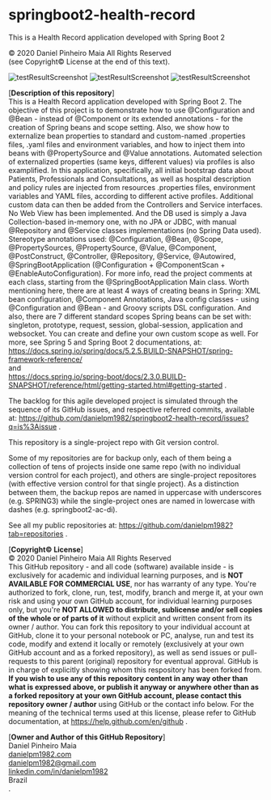 # springboot2-health-record
This is a Health Record application developed with Spring Boot 2

© 2020 Daniel Pinheiro Maia All Rights Reserved<br>
(see Copyright© License at the end of this text).

![testResultScreenshot](https://github.com/danielpm1982/springboot2-health-record/blob/master/src/main/java/com/danielpm1982/springboot2healthrecord/testResultScreenshot/testResultScreenshot1.png)
![testResultScreenshot](https://github.com/danielpm1982/springboot2-health-record/blob/master/src/main/java/com/danielpm1982/springboot2healthrecord/testResultScreenshot/testResultScreenshot2.png)
![testResultScreenshot](https://github.com/danielpm1982/springboot2-health-record/blob/master/src/main/java/com/danielpm1982/springboot2healthrecord/testResultScreenshot/testResultScreenshot3.png)

[**Description of this repository**]<br>
This is a Health Record application developed with Spring Boot 2. The objective of this project is to demonstrate how to use @Configuration and @Bean - instead of @Component or its extended annotations - for the creation of Spring beans and scope setting. Also, we show how to externalize bean properties to standard and custom-named .properties files, .yaml files and environment variables, and how to inject them into beans with @PropertySource and @Value annotations. Automated selection of externalized properties (same keys, different values) via profiles is also examplified. In this application, specifically, all initial bootstrap data about Patients, Professionals and Consultations, as well as hospital description and policy rules are injected from resources .properties files, environment variables and YAML files, according to different active profiles. Additional custom data can then be added from the Controllers and Service interfaces. No Web View has been implemented. And the DB used is simply a Java Collection-based in-memory one, with no JPA or JDBC, with manual @Repository and @Service classes implementations (no Spring Data used). Stereotype annotations used: @Configuration, @Bean, @Scope, @PropertySources, @PropertySource, @Value, @Component, @PostConstruct, @Controller, @Repository, @Service, @Autowired, @SpringBootApplication (@Configuration + @ComponentScan + @EnableAutoConfiguration). For more info, read the project comments at each class, starting from the @SpringBootApplication Main class. Worth mentioning here, there are at least 4 ways of creating beans in Spring: XML bean configuration, @Component Annotations, Java config classes - using @Configuration and @Bean - and Groovy scripts DSL configuration. And also, there are 7 different standard scopes Spring beans can be set with: singleton, prototype, request, session, global-session, application and websocket. You can create and define your own custom scope as well. For more, see Spring 5 and Spring Boot 2 documentations, at: <br> https://docs.spring.io/spring/docs/5.2.5.BUILD-SNAPSHOT/spring-framework-reference/ <br> and <br> https://docs.spring.io/spring-boot/docs/2.3.0.BUILD-SNAPSHOT/reference/html/getting-started.html#getting-started .

The backlog for this agile developed project is simulated through the sequence of its GitHub issues, and respective referred commits, available at: https://github.com/danielpm1982/springboot2-health-record/issues?q=is%3Aissue .

This repository is a single-project repo with Git version control.

Some of my repositories are for backup only, each of them being a collection of tens of projects inside one same repo (with no individual version control for each project), and others are single-project repositores (with effective version control for that single project). As a distinction between them, the backup repos are named in uppercase with underscores (e.g. SPRING3) while the single-project ones are named in lowercase with dashes (e.g. springboot2-ac-di).

See all my public repositories at:
https://github.com/danielpm1982?tab=repositories .

[**Copyright© License**]<br>
© 2020 Daniel Pinheiro Maia All Rights Reserved<br>
This GitHub repository - and all code (software) available inside - is exclusively for academic and individual learning purposes, and is **NOT AVAILABLE FOR COMMERCIAL USE**, nor has warranty of any type. You're authorized to fork, clone, run, test, modify, branch and merge it, at your own risk and using your own GitHub account, for individual learning purposes only, but you're **NOT ALLOWED to distribute, sublicense and/or sell copies of the whole or of parts of it** without explicit and written consent from its owner / author. You can fork this repository to your individual account at GitHub, clone it to your personal notebook or PC, analyse, run and test its code, modify and extend it locally or remotely (exclusively at your own GitHub account and as a forked repository), as well as send issues or pull-requests to this parent (original) repository for eventual approval. GitHub is in charge of explicitly showing whom this respository has been forked from. **If you wish to use any of this repository content in any way other than what is expressed above, or publish it anyway or anywhere other than as a forked repository at your own GitHub account, please contact this repository owner / author** using GitHub or the contact info below. For the meaning of the technical terms used at this license, please refer to GitHub documentation, at https://help.github.com/en/github .

[**Owner and Author of this GitHub Repository**]<br>
Daniel Pinheiro Maia<br>
[danielpm1982.com](http://www.danielpm1982.com)<br>
danielpm1982@gmail.com<br>
[linkedin.com/in/danielpm1982](https://www.linkedin.com/in/danielpm1982)<br>
Brazil<br>
.
